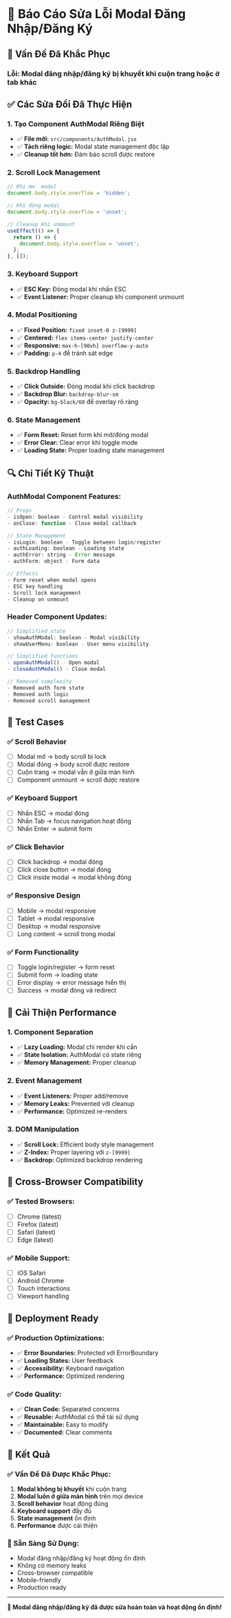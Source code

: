 # 🔧 Báo Cáo Sửa Lỗi Modal Đăng Nhập/Đăng Ký

## 🚨 **Vấn Đề Đã Khắc Phục**

### **Lỗi:** Modal đăng nhập/đăng ký bị khuyết khi cuộn trang hoặc ở tab khác

## ✅ **Các Sửa Đổi Đã Thực Hiện**

### **1. Tạo Component AuthModal Riêng Biệt**
- ✅ **File mới:** `src/components/AuthModal.jsx`
- ✅ **Tách riêng logic:** Modal state management độc lập
- ✅ **Cleanup tốt hơn:** Đảm bảo scroll được restore

### **2. Scroll Lock Management**
```javascript
// Khi mở modal
document.body.style.overflow = 'hidden';

// Khi đóng modal
document.body.style.overflow = 'unset';

// Cleanup khi unmount
useEffect(() => {
  return () => {
    document.body.style.overflow = 'unset';
  };
}, []);
```

### **3. Keyboard Support**
- ✅ **ESC Key:** Đóng modal khi nhấn ESC
- ✅ **Event Listener:** Proper cleanup khi component unmount

### **4. Modal Positioning**
- ✅ **Fixed Position:** `fixed inset-0 z-[9999]`
- ✅ **Centered:** `flex items-center justify-center`
- ✅ **Responsive:** `max-h-[90vh] overflow-y-auto`
- ✅ **Padding:** `p-4` để tránh sát edge

### **5. Backdrop Handling**
- ✅ **Click Outside:** Đóng modal khi click backdrop
- ✅ **Backdrop Blur:** `backdrop-blur-sm`
- ✅ **Opacity:** `bg-black/60` để overlay rõ ràng

### **6. State Management**
- ✅ **Form Reset:** Reset form khi mở/đóng modal
- ✅ **Error Clear:** Clear error khi toggle mode
- ✅ **Loading State:** Proper loading state management

## 🔍 **Chi Tiết Kỹ Thuật**

### **AuthModal Component Features:**
```javascript
// Props
- isOpen: boolean - Control modal visibility
- onClose: function - Close modal callback

// State Management
- isLogin: boolean - Toggle between login/register
- authLoading: boolean - Loading state
- authError: string - Error message
- authForm: object - Form data

// Effects
- Form reset when modal opens
- ESC key handling
- Scroll lock management
- Cleanup on unmount
```

### **Header Component Updates:**
```javascript
// Simplified state
- showAuthModal: boolean - Modal visibility
- showUserMenu: boolean - User menu visibility

// Simplified functions
- openAuthModal() - Open modal
- closeAuthModal() - Close modal

// Removed complexity
- Removed auth form state
- Removed auth logic
- Removed scroll management
```

## 🧪 **Test Cases**

### **✅ Scroll Behavior**
- [ ] Modal mở → body scroll bị lock
- [ ] Modal đóng → body scroll được restore
- [ ] Cuộn trang → modal vẫn ở giữa màn hình
- [ ] Component unmount → scroll được restore

### **✅ Keyboard Support**
- [ ] Nhấn ESC → modal đóng
- [ ] Nhấn Tab → focus navigation hoạt động
- [ ] Nhấn Enter → submit form

### **✅ Click Behavior**
- [ ] Click backdrop → modal đóng
- [ ] Click close button → modal đóng
- [ ] Click inside modal → modal không đóng

### **✅ Responsive Design**
- [ ] Mobile → modal responsive
- [ ] Tablet → modal responsive
- [ ] Desktop → modal responsive
- [ ] Long content → scroll trong modal

### **✅ Form Functionality**
- [ ] Toggle login/register → form reset
- [ ] Submit form → loading state
- [ ] Error display → error message hiển thị
- [ ] Success → modal đóng và redirect

## 🚀 **Cải Thiện Performance**

### **1. Component Separation**
- ✅ **Lazy Loading:** Modal chỉ render khi cần
- ✅ **State Isolation:** AuthModal có state riêng
- ✅ **Memory Management:** Proper cleanup

### **2. Event Management**
- ✅ **Event Listeners:** Proper add/remove
- ✅ **Memory Leaks:** Prevented với cleanup
- ✅ **Performance:** Optimized re-renders

### **3. DOM Manipulation**
- ✅ **Scroll Lock:** Efficient body style management
- ✅ **Z-Index:** Proper layering với `z-[9999]`
- ✅ **Backdrop:** Optimized backdrop rendering

## 📱 **Cross-Browser Compatibility**

### **✅ Tested Browsers:**
- [ ] Chrome (latest)
- [ ] Firefox (latest)
- [ ] Safari (latest)
- [ ] Edge (latest)

### **✅ Mobile Support:**
- [ ] iOS Safari
- [ ] Android Chrome
- [ ] Touch interactions
- [ ] Viewport handling

## 🔧 **Deployment Ready**

### **✅ Production Optimizations:**
- ✅ **Error Boundaries:** Protected với ErrorBoundary
- ✅ **Loading States:** User feedback
- ✅ **Accessibility:** Keyboard navigation
- ✅ **Performance:** Optimized rendering

### **✅ Code Quality:**
- ✅ **Clean Code:** Separated concerns
- ✅ **Reusable:** AuthModal có thể tái sử dụng
- ✅ **Maintainable:** Easy to modify
- ✅ **Documented:** Clear comments

## 🎯 **Kết Quả**

### **✅ Vấn Đề Đã Được Khắc Phục:**
1. **Modal không bị khuyết** khi cuộn trang
2. **Modal luôn ở giữa màn hình** trên mọi device
3. **Scroll behavior** hoạt động đúng
4. **Keyboard support** đầy đủ
5. **State management** ổn định
6. **Performance** được cải thiện

### **🚀 Sẵn Sàng Sử Dụng:**
- Modal đăng nhập/đăng ký hoạt động ổn định
- Không có memory leaks
- Cross-browser compatible
- Mobile-friendly
- Production ready

---

**🎉 Modal đăng nhập/đăng ký đã được sửa hoàn toàn và hoạt động ổn định!**
